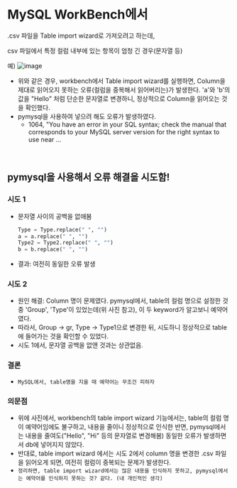 # MySQL WorkBench에서

.csv 파일을 Table import wizard로 가져오려고 하는데, 

csv 파일에서 특정 컬럼 내부에 있는 항목이 엄청 긴 경우(문자열 등)

예)
![image](https://user-images.githubusercontent.com/80478750/166926399-c2d6ca63-ec17-419b-99ba-0d23b5003be9.png)


* 위와 같은 경우, workbench에서 Table import wizard를 실행하면, Column을 제대로 읽어오지 못하는 오류(컬럼을 중복해서 읽어버리는)가 발생한다. 'a'와 'b'의 값을 "Hello" 처럼 단순한 문자열로 변경하니, 정상적으로 Column을 읽어오는 것을 확인했다.
* pymysql을 사용하여 넣으려 해도 오류가 발생하였다. 
  * 1064, "You have an error in your SQL syntax; check the manual that corresponds to your MySQL server version for the right syntax to use near ...

<br>

## pymysql을 사용해서 오류 해결을 시도함!

### 시도 1

* 문자열 사이의 공백을 없애봄

  ```python
  Type = Type.replace(" ", "")
  a = a.replace(" ", "")
  Type2 = Type2.replace(" ", "")
  b = b.replace(" ", "")
  ```

* 결과: 여전히 동일한 오류 발생




### 시도 2

* 원인 해결: Column 명이 문제였다. pymysql에서, table의 컬럼 명으로 설정한 것 중 'Group', 'Type'이 있었는데(위 사진 참고), 이 두 keyword가 알고보니 예약어였다. 
* 따라서, Group -> gr, Type -> Type1으로 변경한 뒤, 시도하니 정상적으로 table에 들어가는 것을 확인할 수 있었다. 
* 시도 1에서, 문자열 공백을 없앤 것과는 상관없음.



### 결론

* `MySQL에서, table명을 지을 때 예약어는 무조건 피하자`



### 의문점

* 위에 사진에서, workbench의 table import wizard 기능에서는, table의 컬럼 명이 예약어임에도 불구하고, 내용을 줄이니 정상적으로 인식한 반면, pymysql에서는 내용을 줄여도("Hello", "Hi" 등의 문자열로 변경해봄) 동일한 오류가 발생하면서 db에 넣어지지 않았다.
* 반대로, table import wizard 에서는 시도 2에서 column 명을 변경한 .csv 파일을 읽어오게 되면, 여전히 컬럼이 중복되는 문제가 발생한다.
* `정리하면, table import wizard에서는 많은 내용을 인식하지 못하고, pymysql에서는 예약어를 인식하지 못하는 것? 같다. (내 개인적인 생각)`

